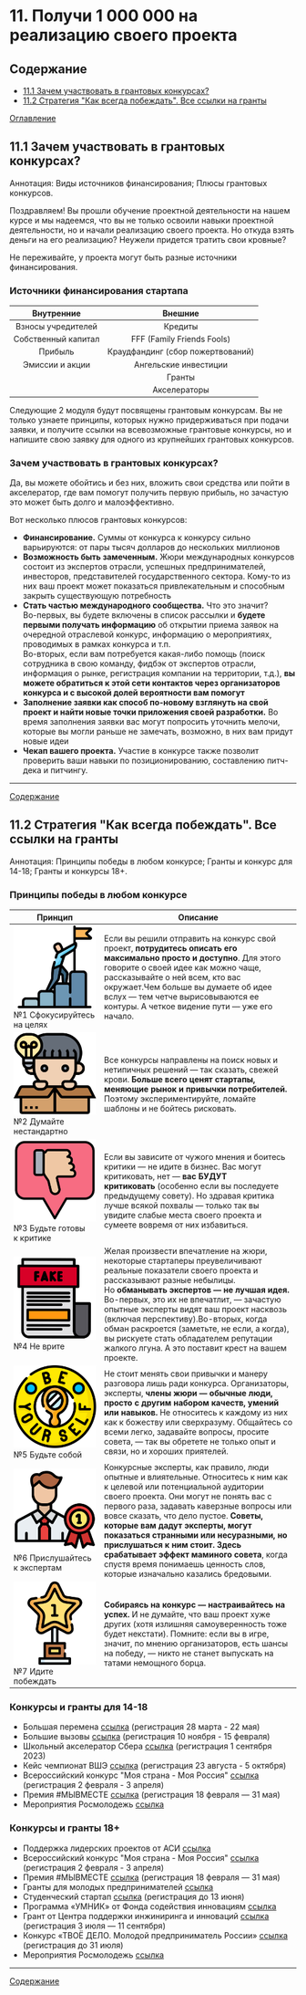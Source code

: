 # 11. Получи 1 000 000 на реализацию своего проекта

## Содержание

+ [11.1 Зачем участвовать в грантовых конкурсах?](#111-зачем-участвовать-в-грантовых-конкурсах)
+ [11.2 Стратегия "Как всегда побеждать". Все ссылки на гранты](#112-стратегия-как-всегда-побеждать-все-ссылки-на-гранты)

[Оглавление](../README.md)

## 11.1 Зачем участвовать в грантовых конкурсах?

Аннотация: Виды источников финансирования; Плюсы грантовых конкурсов.

Поздравляем! Вы прошли обучение проектной деятельности на нашем курсе и мы надеемся, что вы не только освоили навыки проектной деятельности, но и начали реализацию своего проекта. Но откуда взять деньги на его реализацию? Неужели придется тратить свои кровные?

Не переживайте, у проекта могут быть разные источники финансирования.

### Источники финансирования стартапа

| Внутренние | Внешние |
| :--: | :--: |
| Взносы учредителей | Кредиты |
| Собственный капитал | FFF (Family Friends Fools) |
| Прибыль | Краудфандинг (сбор пожертвований) |
| Эмиссии и акции | Ангельские инвестиции |
|| Гранты |
|| Акселераторы |

Следующие 2 модуля будут посвящены грантовым конкурсам. Вы не только узнаете принципы, которых нужно придерживаться при подачи заявки, и получите ссылки на всевозможные грантовые конкурсы, но и напишите свою заявку для одного из крупнейших грантовых конкурсов.

### Зачем участвовать в грантовых конкурсах?

Да, вы можете обойтись и без них, вложить свои средства или пойти в акселератор, где вам помогут получить первую прибыль, но зачастую это может быть долго и малоэффективно.

Вот несколько плюсов грантовых конкурсов:

+ **Финансирование.** Суммы от конкурса к конкурсу сильно варьируются: от пары тысяч долларов до нескольких миллионов
+ **Возможность быть замеченным.** Жюри международных конкурсов состоит из экспертов отрасли, успешных предпринимателей, инвесторов, представителей государственного сектора. Кому-то из них ваш проект может показаться привлекательным и способным закрыть существующую потребность
+ **Стать частью международного сообщества.** Что это значит?<br>
Во-первых, вы будете включены в список рассылки и **будете первыми получать информацию** об открытии приема заявок на очередной отраслевой конкурс, информацию о мероприятиях, проводимых в рамках конкурса и т.п.<br>
Во-вторых, если вам потребуется какая-либо помощь (поиск сотрудника в свою команду, фидбэк от экспертов отрасли, информация о рынке, регистрация компании на территории, т.д.), **вы можете обратиться к этой сети контактов через организаторов конкурса и с высокой долей вероятности вам помогут**
+ **Заполнение заявки как способ по-новому взглянуть на свой проект и найти новые точки приложения своей разработки.** Во время заполнения заявки вас могут попросить уточнить мелочи, которые вы могли раньше не замечать, возможно, в них вам придут новые идеи
+ **Чекап вашего проекта.** Участие в конкурсе также позволит проверить ваши навыки по позиционированию, составлению питч-дека и питчингу.

---
[Содержание](#содержание)

## 11.2 Стратегия "Как всегда побеждать". Все ссылки на гранты

Аннотация: Принципы победы в любом конкурсе; Гранты и конкурс для 14-18; Гранты и конкурсы 18+.

### Принципы победы в любом конкурсе

| Принцип | Описание |
-- | --
![11](./Img/11_01.png) №1 Сфокусируйтесь на целях | Если вы решили отправить на конкурс свой проект, **потрудитесь описать его максимально просто и доступно**. Для этого говорите о своей идее как можно чаще, рассказывайте о ней всем, кто вас окружает.Чем больше вы думаете об идее вслух — тем четче вырисовываются ее контуры. А четкое видение пути — уже его начало.
![11](./Img/11_02.png) №2 Думайте нестандартно | Все конкурсы направлены на поиск новых и нетипичных решений — так сказать, свежей крови. **Больше всего ценят стартапы, меняющие рынок и привычки потребителей.** Поэтому экспериментируйте, ломайте шаблоны и не бойтесь рисковать.
![11](./Img/11_03.png) №3 Будьте готовы к критике | Если вы зависите от чужого мнения и боитесь критики — не идите в бизнес. Вас могут критиковать, нет — **вас БУДУТ критиковать** (особенно если вы последуете предыдущему совету). Но здравая критика лучше всякой похвалы — только так вы увидите слабые места своего проекта и сумеете вовремя от них избавиться.
![11](./Img/11_04.png) №4 Не врите | Желая произвести впечатление на жюри, некоторые стартаперы преувеличивают реальные показатели своего проекта и рассказывают разные небылицы. Но **обманывать экспертов — не лучшая идея.** Во-первых, это их не впечатлит, — зачастую опытные эксперты видят ваш проект насквозь (включая перспективу).Во-вторых, когда обман раскроется (заметьте, не если, а когда), вы рискуете стать обладателем репутации жалкого лгуна. А это поставит крест на вашем проекте.
![11](./Img/11_05.png) №5 Будьте собой | Не стоит менять свои привычки и манеру разговора лишь ради конкурса. Организаторы, эксперты, **члены жюри — обычные люди, просто с другим набором качеств, умений или навыков.** Не относитесь к каждому из них как к божеству или сверхразуму. Общайтесь со всеми легко, задавайте вопросы, просите совета, — так вы обретете не только опыт и связи, но и хороших приятелей.
![11](./Img/11_06.png) №6 Прислушайтесь к экспертам | Конкурсные эксперты, как правило, люди опытные и влиятельные. Относитесь к ним как к целевой или потенциальной аудитории своего проекта. Они могут не понять вас с первого раза, задавать каверзные вопросы или вовсе сказать, что дело пустое. **Советы, которые вам дадут эксперты, могут показаться странными или несуразными, но прислушаться к ним стоит. Здесь срабатывает эффект маминого совета**, когда спустя время понимаешь ценность слов, которые изначально казались бредовыми.
![11](./Img/11_07.png) №7 Идите побеждать | **Собираясь на конкурс — настраивайтесь на успех.** И не думайте, что ваш проект хуже других (хотя излишняя самоуверенность тоже будет некстати). Помните: если вы в игре, значит, по мнению организаторов, есть шансы на победу, — никто не станет выпускать на татами немощного борца.

### Конкурсы и гранты для 14-18

+ Большая перемена [ссылка](https://большаяперемена.онлайн/) (регистрация 28 марта - 22 мая)
+ Большие вызовы [ссылка](https://konkurs.sochisirius.ru/) (регистрация 10 ноября - 15 февраля)
+ Школьный акселератор Сбера [ссылка](https://sber-z.sberclass.ru/) (регистрация 1 сентября 2023)
+ Кейс чемпионат ВШЭ [ссылка](https://olymp.hse.ru/championship) (регистрация 23 августа - 5 октября)
+ Всероссийский конкурс "Моя страна - Моя Россия" [ссылка](https://www.moyastrana.ru/) (регистрация 2 февраля - 3 апреля)
+ Премия #МЫВМЕСТЕ [ссылка](https://премия.мывместе.рф/?utm_campaign=premiya_particpnts_2021&utm_medium=email&utm_source=Sendsay) (регистрация 18 февраля — 31 мая)
+ Мероприятия Росмолодежь [ссылка](https://grants.myrosmol.ru/events)

### Конкурсы и гранты 18+

+ Поддержка лидерских проектов от АСИ [ссылка](https://asi.ru/leaders/lead-projects/)
+ Всероссийский конкурс "Моя страна - Моя Россия" [ссылка](https://www.moyastrana.ru/) (регистрация 2 февраля - 3 апреля)
+ Премия #МЫВМЕСТЕ [ссылка](https://премия.мывместе.рф/?utm_campaign=premiya_particpnts_2021&utm_medium=email&utm_source=Sendsay) (регистрация 18 февраля — 31 мая)
+ Гранты для молодых предпринимателей [ссылка](https://мойбизнес.рф/anticrisis/granty-dlya-molodykh-predprinimateley)
+ Студенческий стартап [ссылка](https://fasie.ru/studstartup/) (регистрация до 13 июня)
+ Программа «УМНИК» от Фонда содействия инновациям [ссылка](https://umnik.fasie.ru/)
+ Грант от Центра поддержки инжиниринга и инноваций [ссылка](https://vk.cc/cozElI) (регистрация 3 июля — 11 сентября)
+ Конкурс «ТВОЁ ДЕЛО. Молодой предприниматель России» [ссылка](http://tvoedelompr.ru/) (регистрация до 31 июля)
+ Мероприятия Росмолодежь [ссылка](https://grants.myrosmol.ru/events)

---
[Содержание](#содержание)
